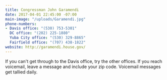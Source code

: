 ```yaml
---
title: Congressman John Garamendi
date: 2017-04-01 22:45:00 -07:00
main-image: "/uploads/Garamendi.jpg"
phone-numbers:
- Davis office: "(530) 753-5301"
  DC office: "(202) 225-1880"
  Yuba City office: "(530) 329-8865"
  Fairfield office: "(707) 438-1822"
website: http://garamendi.house.gov/
---
```


If you can't get through to the Davis office, try the other offices. If you reach voicemail, leave a message and include your zip code. Voicemail messages get tallied daily.